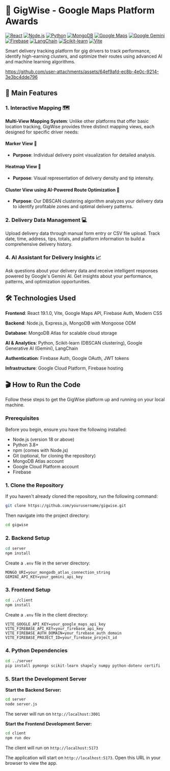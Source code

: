 # 🚚 GigWise - Google Maps Platform Awards

[![React](https://img.shields.io/badge/React-19.1.0-blue.svg)](https://reactjs.org/)
[![Node.js](https://img.shields.io/badge/Node.js-Express-green.svg)](https://nodejs.org/)
[![Python](https://img.shields.io/badge/Python-3.x-yellow.svg)](https://python.org/)
[![MongoDB](https://img.shields.io/badge/MongoDB-Atlas-green.svg)](https://mongodb.com/)
[![Google Maps](https://img.shields.io/badge/Google%20Maps-API-red.svg)](https://developers.google.com/maps)
[![Google Gemini](https://img.shields.io/badge/Google%20Gemini-AI-orange.svg)](https://ai.google.dev/gemini)
[![Firebase](https://img.shields.io/badge/Firebase-Auth%20%26%20Hosting-blue.svg)](https://firebase.google.com/)
[![LangChain](https://img.shields.io/badge/LangChain-AI%20Framework-purple.svg)](https://langchain.com/)
[![Scikit-learn](https://img.shields.io/badge/Scikit--learn-ML-orange.svg)](https://scikit-learn.org/)
[![Vite](https://img.shields.io/badge/Vite-Build%20Tool-yellow.svg)](https://vitejs.dev/)

Smart delivery tracking platform for gig drivers to track performance, identify high-earning clusters, and optimize their routes using advanced AI and machine learning algorithms.

https://github.com/user-attachments/assets/64ef9afd-ec8b-4e0c-9214-3e3bc4dde796

## 🚀 Main Features 
### 1. Interactive Mapping 🗺️
**Multi-View Mapping System**: Unlike other platforms that offer basic location tracking, GigWise provides three distinct mapping views, each designed for specific driver needs:

#### **Marker View** 📍
- **Purpose**: Individual delivery point visualization for detailed analysis. 

#### **Heatmap View** 🧭
- **Purpose**: Visual representation of delivery density and tip intensity. 

#### **Cluster View using AI-Powered Route Optimization** 🧲
- **Purpose**: Our DBSCAN clustering algorithm analyzes your delivery data to identify profitable zones and optimal delivery patterns.

### 2. Delivery Data Management 💻
Upload delivery data through manual form entry or CSV file upload. Track date, time, address, tips, totals, and platform information to build a comprehensive delivery history.

### 4. AI Assistant for Delivery Insights 📈
Ask questions about your delivery data and receive intelligent responses powered by Google's Gemini AI. Get insights about your performance, patterns, and optimization opportunities.

## 🛠️ Technologies Used 
**Frontend**: React 19.1.0, Vite, Google Maps API, Firebase Auth, Modern CSS

**Backend**: Node.js, Express.js, MongoDB with Mongoose ODM

**Database**: MongoDB Atlas for scalable cloud storage

**AI & Analytics**: Python, Scikit-learn (DBSCAN clustering), Google Generative AI (Gemini), LangChain

**Authentication**: Firebase Auth, Google OAuth, JWT tokens

**Infrastructure**: Google Cloud Platform, Firebase hosting

## 🎬 How to Run the Code

Follow these steps to get the GigWise platform up and running on your local machine.

### Prerequisites

Before you begin, ensure you have the following installed:

- Node.js (version 18 or above)
- Python 3.8+
- npm (comes with Node.js)
- Git (optional, for cloning the repository)
- MongoDB Atlas account
- Google Cloud Platform account
- Firebase

### 1. Clone the Repository

If you haven't already cloned the repository, run the following command:

```bash
git clone https://github.com/yourusername/gigwise.git
```

Then navigate into the project directory:

```bash
cd gigwise
```

### 2. Backend Setup

```bash
cd server
npm install
```

Create a `.env` file in the server directory:

```env
MONGO_URI=your_mongodb_atlas_connection_string
GEMINI_API_KEY=your_gemini_api_key
```

### 3. Frontend Setup

```bash
cd ../client
npm install
```

Create a `.env` file in the client directory:

```env
VITE_GOOGLE_API_KEY=your_google_maps_api_key
VITE_FIREBASE_API_KEY=your_firebase_api_key
VITE_FIREBASE_AUTH_DOMAIN=your_firebase_auth_domain
VITE_FIREBASE_PROJECT_ID=your_firebase_project_id
```

### 4. Python Dependencies

```bash
cd ../server
pip install pymongo scikit-learn shapely numpy python-dotenv certifi
```

### 5. Start the Development Server

**Start the Backend Server:**
```bash
cd server
node server.js
```
The server will run on `http://localhost:3001`

**Start the Frontend Development Server:**
```bash
cd client
npm run dev
```
The client will run on `http://localhost:5173`

The application will start on `http://localhost:5173`. Open this URL in your browser to view the app.
